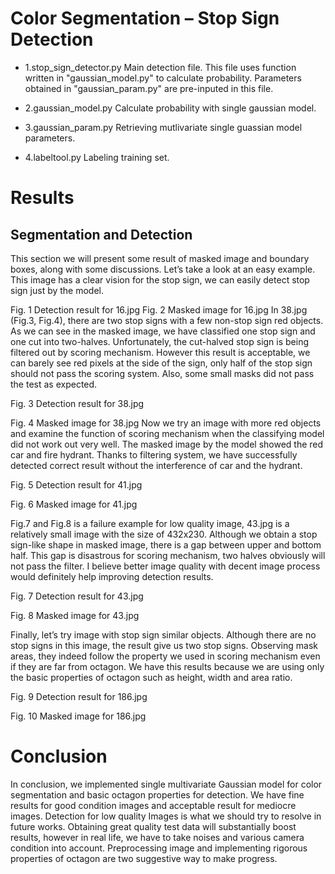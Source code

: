 # Color Segmentation – Stop Sign Detection

- 1.stop_sign_detector.py
Main detection file.
This file uses function written in "gaussian_model.py" to calculate probability. Parameters obtained in "gaussian_param.py" are pre-inputed in this file.

- 2.gaussian_model.py
Calculate probability with single gaussian model.

- 3.gaussian_param.py
Retrieving mutlivariate single guassian model parameters.

- 4.labeltool.py
Labeling training set.

# Results

## Segmentation and Detection
This section we will present some result of masked image and boundary boxes, along with some discussions.
Let’s take a look at an easy example. This image has a clear vision for the stop sign, we can easily detect stop sign just by the model.
 
Fig. 1 Detection result for 16.jpg 
Fig. 2 Masked image for 16.jpg
In 38.jpg (Fig.3, Fig.4), there are two stop signs with a few non-stop sign red objects. As we can see in the masked image, we have classified one stop sign and one cut into two-halves. Unfortunately, the cut-halved stop sign is being filtered out by scoring mechanism. However this result is acceptable, we can barely see red pixels at the side of the sign, only half of the stop sign should not pass the scoring system. Also, some small masks did not pass the test as expected.
 
Fig. 3 Detection result for 38.jpg
 
Fig. 4 Masked image for 38.jpg
Now we try an image with more red objects and examine the function of scoring mechanism when the classifying model did not work out very well. The masked image by the model showed the red car and fire hydrant. Thanks to filtering system, we have successfully detected correct result without the interference of car and the hydrant.
 
Fig. 5 Detection result for 41.jpg
 
Fig. 6 Masked image for 41.jpg

Fig.7 and Fig.8 is a failure example for low quality image, 43.jpg is a relatively small image with the size of 432x230. Although we obtain a stop sign-like shape in masked image, there is a gap between upper and bottom half. This gap is disastrous for scoring mechanism, two halves obviously will not pass the filter. I believe better image quality with decent image process would definitely help improving detection results.
 
Fig. 7 Detection result for 43.jpg
 
Fig. 8 Masked image for 43.jpg

Finally, let’s try image with stop sign similar objects. Although there are no stop signs in this image, the result give us two stop signs. Observing mask areas, they indeed follow the property we used in scoring mechanism even if they are far from octagon. We have this results because we are using only the basic properties of octagon such as height, width and area ratio.
 
Fig. 9 Detection result for 186.jpg
 
Fig. 10 Masked image for 186.jpg

# Conclusion
In conclusion, we implemented single multivariate Gaussian model for color segmentation and basic octagon properties for detection. We have fine results for good condition images and acceptable result for mediocre images. Detection for low quality Images is what we should try to resolve in future works. Obtaining great quality test data will substantially boost results, however in real life, we have to take noises and various camera condition into account. Preprocessing image and implementing rigorous properties of octagon are two suggestive way to make progress.
